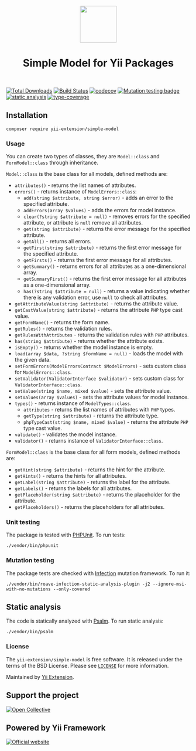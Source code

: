 <p align="center">
    <a href="https://github.com/yii-extension" target="_blank">
        <img src="https://lh3.googleusercontent.com/ehSTPnXqrkk0M3U-UPCjC0fty9K6lgykK2WOUA2nUHp8gIkRjeTN8z8SABlkvcvR-9PIrboxIvPGujPgWebLQeHHgX7yLUoxFSduiZrTog6WoZLiAvqcTR1QTPVRmns2tYjACpp7EQ=w2400" height="100px">
    </a>
    <h1 align="center">Simple Model for Yii Packages</h1>
    <br>
</p>

[![Total Downloads](https://poser.pugx.org/yii-extension/simple-model/downloads.png)](https://packagist.org/packages/yii-extension/simple-model)
[![Build Status](https://github.com/yii-extension/simple-model/workflows/build/badge.svg)](https://github.com/yii-extension/simple-model/actions?query=workflow%3Abuild)
[![codecov](https://codecov.io/gh/yii-extension/simple-model/branch/master/graph/badge.svg?token=WQI25yo4d3)](https://codecov.io/gh/yii-extension/simple-model)
[![Mutation testing badge](https://img.shields.io/endpoint?style=flat&url=https://badge-api.stryker-mutator.io/github.com/yii-extension/simple-model/master)](https://dashboard.stryker-mutator.io/reports/github.com/yii-extension/simple-model/master)
[![static analysis](https://github.com/yii-extension/simple-model/workflows/static%20analysis/badge.svg)](https://github.com/yii-extension/simple-model/actions?query=workflow%3A%22static+analysis%22)
[![type-coverage](https://shepherd.dev/github/yii-extension/simple-model/coverage.svg)](https://shepherd.dev/github/yii-extension/simple-model)

## Installation

```shell
composer require yii-extension/simple-model
```

### Usage

You can create two types of classes, they are `Model::class` and `FormModel::class` through inheritance.

`Model::class` is the base class for all models, defined methods are:

- `attributes()` - returns the list names of attributes.
- `errors()` - returns instance of `ModelErrors::class`:
  - `add(string $attribute, string $error)` - adds an error to the specified attribute.
  - `addErrors(array $values)` - adds the errors for model instance.
  - `clear(?string $attribute = null)` - removes errors for the specified attribute, or attribute is `null` remove all attributes.
  - `get(string $attribute)` - returns the error message for the specified attribute.
  - `getAll()` - returns all errors.
  - `getFirst(string $attribute)` - returns the first error message for the specified attribute.
  - `getFirsts()` - returns the first error message for all attributes.
  - `getSummary()` -  returns errors for all attributes as a one-dimensional array.
  - `getSummaryFirst()` - returns the first error message for all attributes as a one-dimensional array.
  - `has(?string $attribute = null)` - returns a value indicating whether there is any validation error, use `null` to check all attributes.
- `getAttributeValue(string $attribute)` - returns the attribute value.
- `getCastValue(string $attribute)` - returns the attribute `PHP` type cast value.
- `getFormName()` - returns the form name.
- `getRules()` - returns the validation rules.
- `getRulesWithAttributes` - returns the validation rules with `PHP` attributes.
- `has(string $attribute)` - returns whether the attribute exists.
- `isEmpty()` - returns whether the model instance is empty.
- `load(array $data, ?string $formName = null)` - loads the model with the given data.
- `setFormErrors(ModelErrorsContract $ModelErrors)` - sets custom class for `ModelErrors::class`.
- `setValidator(ValidatorInterface $validator)` - sets custom class for `ValidatorInterface::class`.
- `setValue(string $name, mixed $value)` - sets the attribute value.
- `setValues(array $values)` - sets the attribute values for model instance.
- `types()` - returns instance of `ModelTypes::class`.
  - `attributes` - returns the list names of attributes with `PHP` types.
  - `getType(string $attribute)` - returns the attribute type.
  - `phpTypeCast(string $name, mixed $value)` - returns the attribute `PHP` type cast value.
- `validate()` - validates the model instance.
- `validator()` - returns instance of `ValidatorInterface::class`.

`FormModel::class` is the base class for all form models, defined methods are:

- `getHint(string $attribute)` - returns the hint for the attribute.
- `getHints()` - returns the hints for all attributes.
- `getLabel(string $attribute)` - returns the label for the attribute.
- `getLabels()` - returns the labels for all attributes.
- `getPlaceholder(string $attribute)` - returns the placeholder for the attribute.
- `getPlaceholders()` - returns the placeholders for all attributes.


### Unit testing

The package is tested with [PHPUnit](https://phpunit.de/). To run tests:

```shell
./vendor/bin/phpunit
```

### Mutation testing

The package tests are checked with [Infection](https://infection.github.io/) mutation framework. To run it:

```shell
./vendor/bin/roave-infection-static-analysis-plugin -j2 --ignore-msi-with-no-mutations --only-covered
```

## Static analysis

The code is statically analyzed with [Psalm](https://psalm.dev/docs). To run static analysis:

```shell
./vendor/bin/psalm
```

### License

The `yii-extension/simple-model` is free software. It is released under the terms of the BSD License.
Please see [`LICENSE`](./LICENSE.md) for more information.

Maintained by [Yii Extension](https://github.com/yii-extension).

## Support the project

[![Open Collective](https://img.shields.io/badge/Open%20Collective-sponsor-7eadf1?logo=open%20collective&logoColor=7eadf1&labelColor=555555)](https://opencollective.com/yiisoft)

## Powered by Yii Framework

[![Official website](https://img.shields.io/badge/Powered_by-Yii_Framework-green.svg?style=flat)](https://www.yiiframework.com/)
